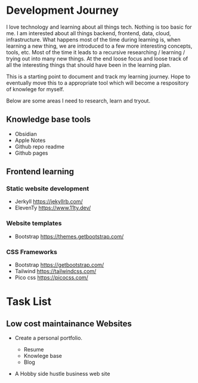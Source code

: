 # Development Journey

I love technology and learning about all things tech. Nothing is too basic for me. I am interested about all things backend, frontend, data, cloud, infrastructure. What happens most of the time during learning is, when learning a new thing, we are introduced to a few more interesting concepts, tools, etc. Most of the time it leads to a recursive researching / learning / trying out into many new things. At the end loose focus and loose track of all the interesting things that should have been in the learning plan. 

This is a starting point to document and track my learning journey. Hope to eventually move this to a appropriate tool which will become a respository of knowlege for myself. 

Below are some areas I need to research, learn and tryout.

## Knowledge base tools
- Obsidian
- Apple Notes
- Github repo readme
- Github pages


## Frontend learning

### Static website development
- Jerkyll https://jekyllrb.com/
- ElevenTy https://www.11ty.dev/

### Website templates
- Bootstrap https://themes.getbootstrap.com/


### CSS Frameworks
- Bootstrap https://getbootstrap.com/
- Tailwind https://tailwindcss.com/
- Pico css https://picocss.com/





# Task List

## Low cost maintainance Websites
- Create a personal portfolio.
  -  Resume
  -  Knowlege base
  -  Blog

- A Hobby side hustle business web site

  
